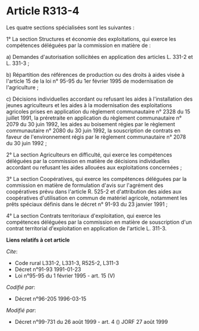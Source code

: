 # Article R313-4

Les quatre sections spécialisées sont les suivantes :

1° La section Structures et économie des exploitations, qui exerce les compétences déléguées par la commission en matière
de :

a) Demandes d'autorisation sollicitées en application des articles L. 331-2 et L. 331-3 ;

b) Répartition des références de production ou des droits à aides visée à l'article 15 de la loi n° 95-95 du 1er février 1995
de modernisation de l'agriculture ;

c) Décisions individuelles accordant ou refusant les aides à l'installation des jeunes agriculteurs et les aides à la
modernisation des exploitations agricoles prises en application du règlement communautaire n° 2328 du 15 juillet 1991, la
préretraite en application du règlement communautaire n° 2079 du 30 juin 1992, les aides au boisement régies par le règlement
communautaire n° 2080 du 30 juin 1992, la souscription de contrats en faveur de l'environnement régis par le règlement
communautaire n° 2078 du 30 juin 1992 ;

2° La section Agriculteurs en difficulté, qui exerce les compétences déléguées par la commission en matière de décisions
individuelles accordant ou refusant les aides allouées aux exploitations concernées ;

3° La section Coopératives, qui exerce les compétences déléguées par la commission en matière de formulation d'avis sur
l'agrément des coopératives prévu dans l'article R. 525-2 et d'attribution des aides aux coopératives d'utilisation en commun
de matériel agricole, notamment les prêts spéciaux définis dans le décret n° 91-93 du 23 janvier 1991 ;

4° La section Contrats territoriaux d'exploitation, qui exerce les compétences déléguées par la commission en matière de
souscription d'un contrat territorial d'exploitation en application de l'article L. 311-3.

**Liens relatifs à cet article**

_Cite_:

  - Code rural L331-2, L331-3, R525-2, L311-3
  - Décret n°91-93 1991-01-23
  - Loi n°95-95 du 1 février 1995 - art. 15 (V)

_Codifié par_:

  - Décret n°96-205 1996-03-15

_Modifié par_:

  - Décret n°99-731 du 26 août 1999 - art. 4 () JORF 27 août 1999
